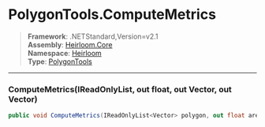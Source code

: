 # PolygonTools.ComputeMetrics

> **Framework**: .NETStandard,Version=v2.1  
> **Assembly**: [Heirloom.Core][0]  
> **Namespace**: [Heirloom][0]  
> **Type**: [PolygonTools][1]  

--------------------------------------------------------------------------------

### ComputeMetrics(IReadOnlyList<Vector>, out float, out Vector, out Vector)

```cs
public void ComputeMetrics(IReadOnlyList<Vector> polygon, out float area, out Vector center, out Vector centroid)
```

[0]: ..\Heirloom.Core.md
[1]: Heirloom.PolygonTools.md
